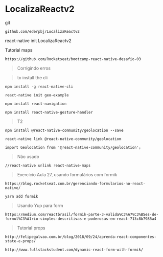 # LocalizaReactv2

git 

    github.com/ederpbj/LocalizaReactv2


react-native init LocalizaReactv2

Tutorial maps

    https://github.com/Rocketseat/bootcamp-react-native-desafio-03


> Corrigindo erros

> to install the cli

    npm install -g react-native-cli

    react-native init geo-example

    npm install react-navigation
    
    npm install react-native-gesture-handler

>T2

    npm install @react-native-community/geolocation --save

    react-native link @react-native-community/geolocation

    import Geolocation from '@react-native-community/geolocation';


>Não usado

    //react-native unlink react-native-maps

>Exercício Aula 27, usando formulários com formik

    https://blog.rocketseat.com.br/gerenciando-formularios-no-react-native/

    yarn add formik

>Usando Yup para form

    https://medium.com/reactbrasil/formik-parte-3-valida%C3%A7%C3%B5es-de-formul%C3%A1rio-simples-descritivas-e-poderosas-em-react-713c8b7985a4

>Tutorial props

    http://felipegalvao.com.br/blog/2018/09/24/aprenda-react-componentes-state-e-props/

    http://www.fullstackstudent.com/dynamic-react-form-with-formik/